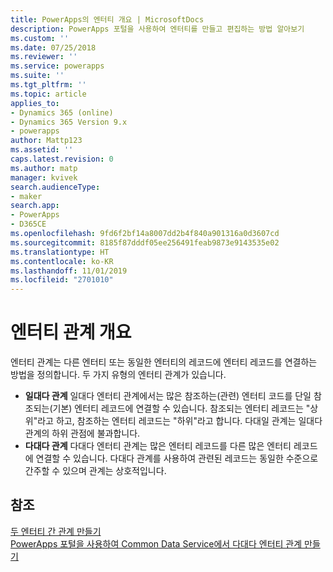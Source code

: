 ```yaml
---
title: PowerApps의 엔터티 개요 | MicrosoftDocs
description: PowerApps 포털을 사용하여 엔터티를 만들고 편집하는 방법 알아보기
ms.custom: ''
ms.date: 07/25/2018
ms.reviewer: ''
ms.service: powerapps
ms.suite: ''
ms.tgt_pltfrm: ''
ms.topic: article
applies_to:
- Dynamics 365 (online)
- Dynamics 365 Version 9.x
- powerapps
author: Mattp123
ms.assetid: ''
caps.latest.revision: 0
ms.author: matp
manager: kvivek
search.audienceType:
- maker
search.app:
- PowerApps
- D365CE
ms.openlocfilehash: 9fd6f2bf14a8007dd2b4f840a901316a0d3607cd
ms.sourcegitcommit: 8185f87dddf05ee256491feab9873e9143535e02
ms.translationtype: HT
ms.contentlocale: ko-KR
ms.lasthandoff: 11/01/2019
ms.locfileid: "2701010"
---
```

# <a name="entity-relationships-overview"></a>엔터티 관계 개요

엔터티 관계는 다른 엔터티 또는 동일한 엔터티의 레코드에 엔터티 레코드를 연결하는 방법을 정의합니다. 두 가지 유형의 엔터티 관계가 있습니다.
- **일대다 관계** 일대다 엔터티 관계에서는 많은 참조하는(관련) 엔터티 코드를 단일 참조되는(기본) 엔터티 레코드에 연결할 수 있습니다. 참조되는 엔터티 레코드는 "상위"라고 하고, 참조하는 엔터티 레코드는 "하위"라고 합니다.  다대일 관계는 일대다 관계의 하위 관점에 불과합니다.
- **다대다 관계** 다대다 엔터티 관계는 많은 엔터티 레코드를 다른 많은 엔터티 레코드에 연결할 수 있습니다. 다대다 관계를 사용하여 관련된 레코드는 동일한 수준으로 간주할 수 있으며 관계는 상호적입니다. 

## <a name="see-also"></a>참조
[두 엔터티 간 관계 만들기](data-platform-entity-lookup.md) <br/>
[PowerApps 포털을 사용하여 Common Data Service에서 다대다 엔터티 관계 만들기](create-edit-nn-relationships-portal.md)
